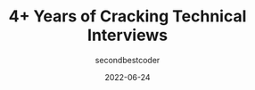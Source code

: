 ---
author: secondbestcoder
date: 2022-06-24
permalink: false
publisher: thepracticaldev
tags:
  - interviewing
target_url: https://dev.to/adityatyagi/4-years-of-cracking-technical-interviews-24o0
title: 4+ Years of Cracking Technical Interviews
---